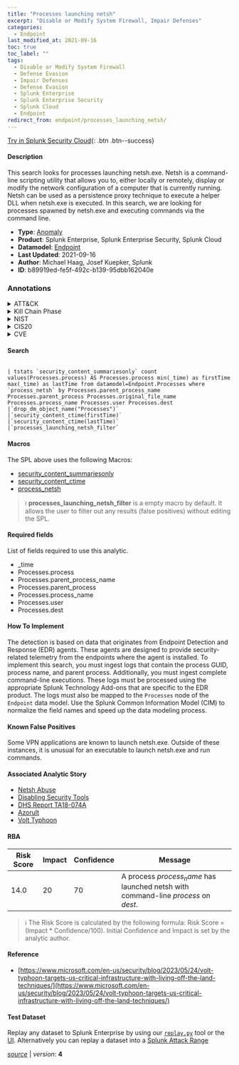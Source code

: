 ```yaml
---
title: "Processes launching netsh"
excerpt: "Disable or Modify System Firewall, Impair Defenses"
categories:
  - Endpoint
last_modified_at: 2021-09-16
toc: true
toc_label: ""
tags:
  - Disable or Modify System Firewall
  - Defense Evasion
  - Impair Defenses
  - Defense Evasion
  - Splunk Enterprise
  - Splunk Enterprise Security
  - Splunk Cloud
  - Endpoint
redirect_from: endpoint/processes_launching_netsh/
---
```




[Try in Splunk Security Cloud](https://www.splunk.com/en_us/cyber-security.html){: .btn .btn--success}

#### Description

This search looks for processes launching netsh.exe. Netsh is a command-line scripting utility that allows you to, either locally or remotely, display or modify the network configuration of a computer that is currently running. Netsh can be used as a persistence proxy technique to execute a helper DLL when netsh.exe is executed. In this search, we are looking for processes spawned by netsh.exe and executing commands via the command line.

- **Type**: [Anomaly](https://github.com/splunk/security_content/wiki/Detection-Analytic-Types)
- **Product**: Splunk Enterprise, Splunk Enterprise Security, Splunk Cloud
- **Datamodel**: [Endpoint](https://docs.splunk.com/Documentation/CIM/latest/User/Endpoint)
- **Last Updated**: 2021-09-16
- **Author**: Michael Haag, Josef Kuepker, Splunk
- **ID**: b89919ed-fe5f-492c-b139-95dbb162040e

### Annotations
<details>
  <summary>ATT&CK</summary>

<div markdown="1">

#### [ATT&CK](https://attack.mitre.org/)

| ID          | Technique   | Tactic         |
| ----------- | ----------- |--------------- |
| [T1562.004](https://attack.mitre.org/techniques/T1562/004/) | Disable or Modify System Firewall | Defense Evasion |

| [T1562](https://attack.mitre.org/techniques/T1562/) | Impair Defenses | Defense Evasion |

</div>
</details>


<details>
  <summary>Kill Chain Phase</summary>

<div markdown="1">

* Exploitation


</div>
</details>


<details>
  <summary>NIST</summary>

<div markdown="1">

* DE.AE



</div>
</details>

<details>
  <summary>CIS20</summary>

<div markdown="1">

* CIS 10



</div>
</details>

<details>
  <summary>CVE</summary>

<div markdown="1">


</div>
</details>


#### Search

```

| tstats `security_content_summariesonly` count values(Processes.process) AS Processes.process min(_time) as firstTime max(_time) as lastTime from datamodel=Endpoint.Processes where `process_netsh` by Processes.parent_process_name Processes.parent_process Processes.original_file_name Processes.process_name Processes.user Processes.dest 
|`drop_dm_object_name("Processes")` 
|`security_content_ctime(firstTime)` 
|`security_content_ctime(lastTime)` 
|`processes_launching_netsh_filter`
```

#### Macros
The SPL above uses the following Macros:
* [security_content_summariesonly](https://github.com/splunk/security_content/blob/develop/macros/security_content_summariesonly.yml)
* [security_content_ctime](https://github.com/splunk/security_content/blob/develop/macros/security_content_ctime.yml)
* [process_netsh](https://github.com/splunk/security_content/blob/develop/macros/process_netsh.yml)

> :information_source:
> **processes_launching_netsh_filter** is a empty macro by default. It allows the user to filter out any results (false positives) without editing the SPL.



#### Required fields
List of fields required to use this analytic.
* _time
* Processes.process
* Processes.parent_process_name
* Processes.parent_process
* Processes.process_name
* Processes.user
* Processes.dest



#### How To Implement
The detection is based on data that originates from Endpoint Detection and Response (EDR) agents. These agents are designed to provide security-related telemetry from the endpoints where the agent is installed. To implement this search, you must ingest logs that contain the process GUID, process name, and parent process. Additionally, you must ingest complete command-line executions. These logs must be processed using the appropriate Splunk Technology Add-ons that are specific to the EDR product. The logs must also be mapped to the `Processes` node of the `Endpoint` data model. Use the Splunk Common Information Model (CIM) to normalize the field names and speed up the data modeling process.
#### Known False Positives
Some VPN applications are known to launch netsh.exe. Outside of these instances, it is unusual for an executable to launch netsh.exe and run commands.

#### Associated Analytic Story
* [Netsh Abuse](/stories/netsh_abuse)
* [Disabling Security Tools](/stories/disabling_security_tools)
* [DHS Report TA18-074A](/stories/dhs_report_ta18-074a)
* [Azorult](/stories/azorult)
* [Volt Typhoon](/stories/volt_typhoon)




#### RBA

| Risk Score  | Impact      | Confidence   | Message      |
| ----------- | ----------- |--------------|--------------|
| 14.0 | 20 | 70 | A process $process_name$ has launched netsh with command-line $process$ on $dest$. |


> :information_source:
> The Risk Score is calculated by the following formula: Risk Score = (Impact * Confidence/100). Initial Confidence and Impact is set by the analytic author.


#### Reference

* [https://www.microsoft.com/en-us/security/blog/2023/05/24/volt-typhoon-targets-us-critical-infrastructure-with-living-off-the-land-techniques/](https://www.microsoft.com/en-us/security/blog/2023/05/24/volt-typhoon-targets-us-critical-infrastructure-with-living-off-the-land-techniques/)



#### Test Dataset
Replay any dataset to Splunk Enterprise by using our [`replay.py`](https://github.com/splunk/attack_data#using-replaypy) tool or the [UI](https://github.com/splunk/attack_data#using-ui).
Alternatively you can replay a dataset into a [Splunk Attack Range](https://github.com/splunk/attack_range#replay-dumps-into-attack-range-splunk-server)




[*source*](https://github.com/splunk/security_content/tree/develop/detections/endpoint/processes_launching_netsh.yml) \| *version*: **4**